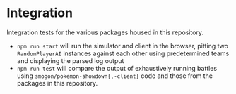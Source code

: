 # Integration

Integration tests for the various packages housed in this repository.

- `npm run start` will run the simulator and client in the browser, pitting two `RandomPlayerAI`
  instances against each other using predetermined teams and displaying the parsed log output
- `npm run test` will compare the output of exhaustively running battles using
  `smogon/pokemon-showdown{,-client}` code and those from the packages in this repository.
